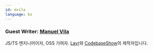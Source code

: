 ```yaml
---
id: mvila
language: ko
---
```


### Guest Writer: [Manuel Vila](https://github.com/mvila)

JS/TS 엔지니어이자, OSS 기여자.
[Layr](https://github.com/layrjs/layr)와 [CodebaseShow](https://codebase.show/)의 제작자입니다.